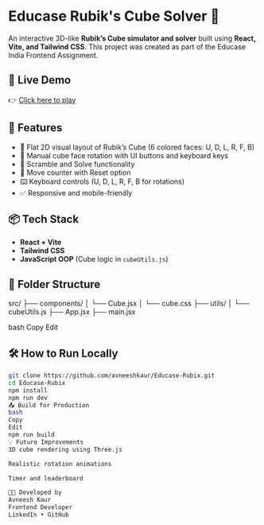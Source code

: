 # Educase Rubik's Cube Solver 🎯

An interactive 3D-like **Rubik’s Cube simulator and solver** built using **React, Vite, and Tailwind CSS**. This project was created as part of the Educase India Frontend Assignment.

## 🚀 Live Demo
👉 [Click here to play](https://your-netlify-url.netlify.app)

## 🔧 Features

- 🎨 Flat 2D visual layout of Rubik’s Cube (6 colored faces: U, D, L, R, F, B)
- 🔄 Manual cube face rotation with UI buttons and keyboard keys
- 🧠 Scramble and Solve functionality
- 🧮 Move counter with Reset option
- ⌨️ Keyboard controls (U, D, L, R, F, B for rotations)
- ✅ Responsive and mobile-friendly

## 📦 Tech Stack

- **React + Vite**
- **Tailwind CSS**
- **JavaScript OOP** (Cube logic in `cubeUtils.js`)

## 📂 Folder Structure

src/
├── components/
│ └── Cube.jsx
│ └── cube.css
├── utils/
│ └── cubeUtils.js
├── App.jsx
├── main.jsx

bash
Copy
Edit

## 🛠️ How to Run Locally

```bash
git clone https://github.com/avneeshkaur/Educase-Rubix.git
cd Educase-Rubix
npm install
npm run dev
📤 Build for Production
bash
Copy
Edit
npm run build
💡 Future Improvements
3D cube rendering using Three.js

Realistic rotation animations

Timer and leaderboard

👩‍💻 Developed by
Avneesh Kaur
Frontend Developer
LinkedIn • GitHub